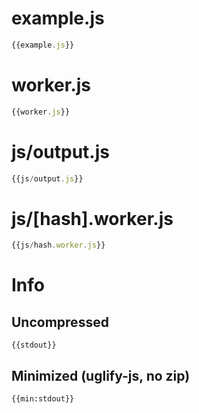 
# example.js

``` javascript
{{example.js}}
```

# worker.js

``` javascript
{{worker.js}}
```

# js/output.js

``` javascript
{{js/output.js}}
```

# js/[hash].worker.js

``` javascript
{{js/hash.worker.js}}
```

# Info

## Uncompressed

```
{{stdout}}
```

## Minimized (uglify-js, no zip)

```
{{min:stdout}}
```